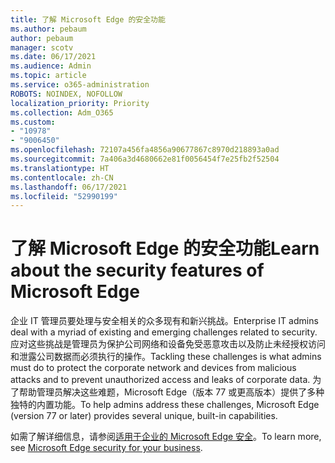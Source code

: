 ```yaml
---
title: 了解 Microsoft Edge 的安全功能
ms.author: pebaum
author: pebaum
manager: scotv
ms.date: 06/17/2021
ms.audience: Admin
ms.topic: article
ms.service: o365-administration
ROBOTS: NOINDEX, NOFOLLOW
localization_priority: Priority
ms.collection: Adm_O365
ms.custom:
- "10978"
- "9006450"
ms.openlocfilehash: 72107a456fa4856a90677867c8970d218893a0ad
ms.sourcegitcommit: 7a406a3d4680662e81f0056454f7e25fb2f52504
ms.translationtype: HT
ms.contentlocale: zh-CN
ms.lasthandoff: 06/17/2021
ms.locfileid: "52990199"
---
```

# <a name="learn-about-the-security-features-of-microsoft-edge"></a><span data-ttu-id="6a593-102">了解 Microsoft Edge 的安全功能</span><span class="sxs-lookup"><span data-stu-id="6a593-102">Learn about the security features of Microsoft Edge</span></span>

<span data-ttu-id="6a593-103">企业 IT 管理员要处理与安全相关的众多现有和新兴挑战。</span><span class="sxs-lookup"><span data-stu-id="6a593-103">Enterprise IT admins deal with a myriad of existing and emerging challenges related to security.</span></span> <span data-ttu-id="6a593-104">应对这些挑战是管理员为保护公司网络和设备免受恶意攻击以及防止未经授权访问和泄露公司数据而必须执行的操作。</span><span class="sxs-lookup"><span data-stu-id="6a593-104">Tackling these challenges is what admins must do to protect the corporate network and devices from malicious attacks and to prevent unauthorized access and leaks of corporate data.</span></span> <span data-ttu-id="6a593-105">为了帮助管理员解决这些难题，Microsoft Edge（版本 77 或更高版本）提供了多种独特的内置功能。</span><span class="sxs-lookup"><span data-stu-id="6a593-105">To help admins address these challenges, Microsoft Edge (version 77 or later) provides several unique, built-in capabilities.</span></span> 

<span data-ttu-id="6a593-106">如需了解详细信息，请参阅[适用于企业的 Microsoft Edge 安全](/DeployEdge/ms-edge-security-for-business)。</span><span class="sxs-lookup"><span data-stu-id="6a593-106">To learn more, see [Microsoft Edge security for your business](/DeployEdge/ms-edge-security-for-business).</span></span>